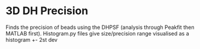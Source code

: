 # 3D DH Precision 
 Finds the precision of beads using the DHPSF (analysis through Peakfit then MATLAB first). Histogram.py files give size/precision range visualised as a histogram +- 2st dev
